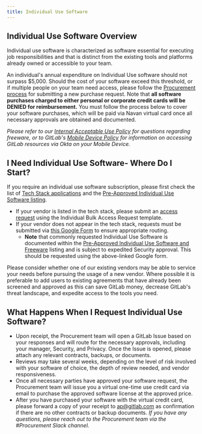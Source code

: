 ```yaml
---
title: Individual Use Software
---
```


## Individual Use Software Overview

Individual use software is characterized as software essential for executing job responsibilities and that is distinct from the existing tools and platforms already owned or accessible to your team.

An individual's annual expenditure on Individual Use software should not surpass $5,000. Should the cost of your software exceed this threshold, or if multiple people on your team need access, please follow the [Procurement process](/handbook/finance/procurement/#how-to-start-the-procurement-process) for submitting a new purchase request. Note that **all software purchases charged to either personal or corporate credit cards will be DENIED for reimbursement.** You must follow the process below to cover your software purchases, which will be paid via Navan virtual card once all necessary approvals are obtained and documented.

*Please refer to our [Internal Acceptable Use Policy](/handbook/people-group/acceptable-use-policy/) for questions regarding freeware, or to GitLab's [Mobile Device Policy](https://internal.gitlab.com/handbook/it/okta-device-trust/#mobile-devices) for information on accessing GitLab resources via Okta on your Mobile Device.*

## I Need Individual Use Software- Where Do I Start?

If you require an individual use software subscription, please first check the list of [Tech Stack applications](https://gitlab.com/gitlab-com/www-gitlab-com/-/blob/master/data/tech_stack.yml) and the [Pre-Approved Individual Use Software listing](https://internal.gitlab.com/handbook/finance/procurement/pre-approved-individual-use-software/).

- If your vendor is listed in the tech stack, please submit an [access request](https://gitlab.com/gitlab-com/team-member-epics/access-requests/-/issues/new?issuable_template=Individual_Bulk_Access_Request) using the Individual Bulk Access Request template.
- If your vendor does not appear in the tech stack, requests must be submitted via [this Google Form](https://docs.google.com/forms/d/e/1FAIpQLSfWp2lnSKp0gTKBfZxol-YEkTst4gtOYpRJQvnVvDzhcGuxwg/viewform) to ensure appropriate routing.
  - **Note** that commonly requested Individual Use Software is documented within the [Pre-Approved Individual Use Software and Freeware](https://internal.gitlab.com/handbook/finance/procurement/pre-approved-individual-use-software/) listing and is subject to expedited Security approval. This should be requested using the above-linked Google form.

Please consider whether one of our existing vendors may be able to service your needs before pursuing the usage of a new vendor. Where possible it is preferable to add users to existing agreements that have already been screened and approved as this can save GitLab money, decrease GitLab's threat landscape, and expedite access to the tools you need.

## What Happens When I Request Individual Use Software?

- Upon receipt, the Procurement team will open a GitLab Issue based on your responses and will route for the necessary approvals, including your manager, Security, and Privacy. Once the Issue is opened, please attach any relevant contracts, backups, or documents.
- Reviews may take several weeks, depending on the level of risk involved with your software of choice, the depth of review needed, and vendor responsiveness.
- Once all necessary parties have approved your software request, the Procurement team will issue you a virtual one-time use credit card via email to purchase the approved software license at the approved price.
- After you have purchased your software with the virtual credit card, please forward a copy of your receipt to ap@gitlab.com as confirmation if there are no other contracts or backup documents.
*If you have any questions, please reach out to the Procurement team via the #Procurement Slack channel.*
